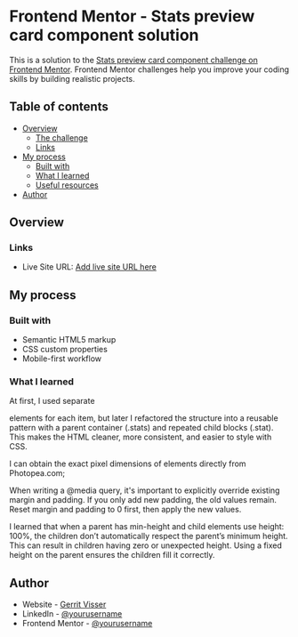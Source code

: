# Frontend Mentor - Stats preview card component solution

This is a solution to the [Stats preview card component challenge on Frontend Mentor](https://www.frontendmentor.io/challenges/stats-preview-card-component-8JqbgoU62). Frontend Mentor challenges help you improve your coding skills by building realistic projects.

## Table of contents

- [Overview](#overview)
  - [The challenge](#the-challenge)
  - [Links](#links)
- [My process](#my-process)
  - [Built with](#built-with)
  - [What I learned](#what-i-learned)
  - [Useful resources](#useful-resources)
- [Author](#author)

## Overview

### Links

- Live Site URL: [Add live site URL here](https://www.gerritvisser.nl/frontendmentor/challenges/10-order-summary-component)

## My process

### Built with

- Semantic HTML5 markup
- CSS custom properties
- Mobile-first workflow

### What I learned

At first, I used separate <div> elements for each item, but later I refactored the structure into a reusable pattern with a parent container (.stats) and repeated child blocks (.stat). This makes the HTML cleaner, more consistent, and easier to style with CSS.

I can obtain the exact pixel dimensions of elements directly from Photopea.com;

When writing a @media query, it's important to explicitly override existing margin and padding. If you only add new padding, the old values remain. Reset margin and padding to 0 first, then apply the new values.

I learned that when a parent has min-height and child elements use height: 100%, the children don’t automatically respect the parent’s minimum height. This can result in children having zero or unexpected height. Using a fixed height on the parent ensures the children fill it correctly.

## Author

- Website - [Gerrit Visser](https://www.gerritvisser.nl)
- LinkedIn - [@yourusername](https://www.linkedin.com/in/gerritvissernl/)
- Frontend Mentor - [@yourusername](https://www.frontendmentor.io/profile/gerritvisserNL)
